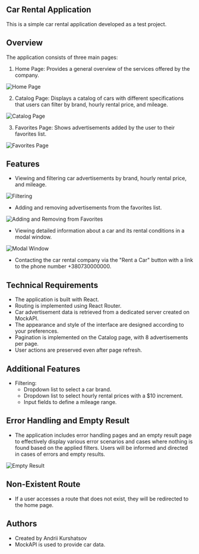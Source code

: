 ## Car Rental Application

This is a simple car rental application developed as a test project.

## Overview

The application consists of three main pages:

1. Home Page: Provides a general overview of the services offered by the company.

![Home Page](./assets/home-page.jpg)

2. Catalog Page: Displays a catalog of cars with different specifications that users can filter by brand, hourly rental price, and mileage.

![Catalog Page](./assets/catalog-page.jpg)

3. Favorites Page: Shows advertisements added by the user to their favorites list.

![Favorites Page](./assets/favorites-page.jpg)

## Features

- Viewing and filtering car advertisements by brand, hourly rental price, and mileage.

![Filtering](./assets/filter-page.jpg)

- Adding and removing advertisements from the favorites list.

![Adding and Removing from Favorites](./assets/heart-page.jpg)

- Viewing detailed information about a car and its rental conditions in a modal window.

![Modal Window](./assets/modal-page.jpg)

- Contacting the car rental company via the "Rent a Car" button with a link to the phone number +380730000000.

## Technical Requirements

- The application is built with React.
- Routing is implemented using React Router.
- Car advertisement data is retrieved from a dedicated server created on MockAPI.
- The appearance and style of the interface are designed according to your preferences.
- Pagination is implemented on the Catalog page, with 8 advertisements per page.
- User actions are preserved even after page refresh.

## Additional Features

- Filtering:
  - Dropdown list to select a car brand.
  - Dropdown list to select hourly rental prices with a $10 increment.
  - Input fields to define a mileage range.

## Error Handling and Empty Result

- The application includes error handling pages and an empty result page to effectively display various error scenarios and cases where nothing is found based on the applied filters. Users will be informed and directed in cases of errors and empty results.

![Empty Result](./assets/error-page.jpg)

## Non-Existent Route

- If a user accesses a route that does not exist, they will be redirected to the home page.

## Authors

- Created by Andrii Kurshatsov
- MockAPI is used to provide car data.
